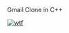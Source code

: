 

Gmail Clone in C++

[![wtf](https://i.postimg.cc/15CTPJnd/Smurf-Cat-Image.webp)](https://postimg.cc/fJd5f7v7)

